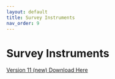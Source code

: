 ```yaml
---
layout: default
title: Survey Instruments
nav_order: 9
---
```


# Survey Instruments

[Version 11 (new) Download Here]("https://github.com/gisumd/COVID-19-API-Documentation/blob/master/assets/images/COVID19_symptom_survey_intl_V11_0607.pdf")